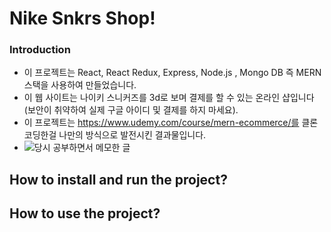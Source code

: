 # Nike Snkrs Shop!


### Introduction
- 이 프로젝트는 React, React Redux, Express, Node.js , Mongo DB 즉 MERN 스택을 사용하여 만들었습니다.
- 이 웹 사이트는 나이키 스니커즈를 3d로 보며 결제를 할 수 있는 온라인 샵입니다(보안이 취약하여 실제 구글 아이디 및 결제를 하지 마세요).
- 이 프로젝트는 https://www.udemy.com/course/mern-ecommerce/를 클론 코딩한걸 나만의 방식으로 발전시킨 결과물입니다.
- ![당시 공부하면서 메모한 글](https://docs.google.com/document/d/1rZa-SA2ecmGbWXiZf4TfwvGbeesP03Klyp6bi7PkX1I/edit?usp=sharing)


## How to install and run the project?

## How to use the project?






